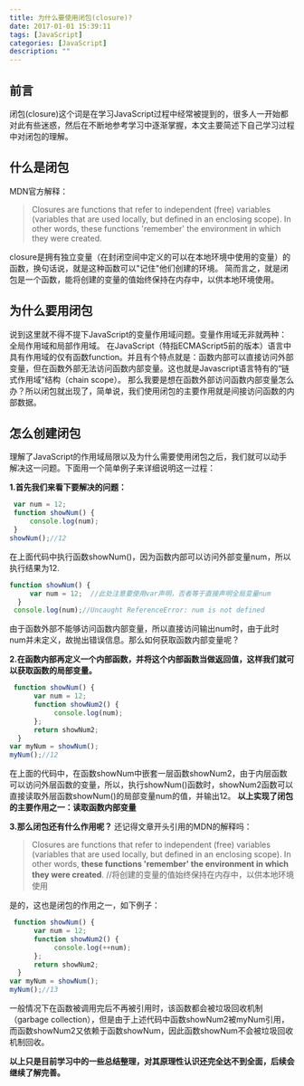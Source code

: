 ```yaml
---
title: 为什么要使用闭包(closure)?
date: 2017-01-01 15:39:11
tags: [JavaScript]
categories: [JavaScript]
description: ""
---
```


## 前言

闭包(closure)这个词是在学习JavaScript过程中经常被提到的，很多人一开始都对此有些迷惑，然后在不断地参考学习中逐渐掌握，本文主要简述下自己学习过程中对闭包的理解。

## 什么是闭包

MDN官方解释：
> Closures are functions that refer to independent (free) variables (variables that are used locally, but defined in an enclosing scope). In other words, these functions 'remember' the environment in which they were created.

closure是拥有独立变量（在封闭空间中定义的可以在本地环境中使用的变量）的函数，换句话说，就是这种函数可以"记住"他们创建的环境。
简而言之，就是闭包是一个函数，能将创建的变量的值始终保持在内存中，以供本地环境使用。<!-- more -->

## 为什么要用闭包

说到这里就不得不提下JavaScript的变量作用域问题。变量作用域无非就两种：全局作用域和局部作用域。
在JavaScript（特指ECMAScript5前的版本）语言中具有作用域的仅有函数function。并且有个特点就是：函数内部可以直接访问外部变量，但在函数外部无法访问函数内部变量。这也就是Javascript语言特有的“链式作用域”结构（chain scope）。
那么我要是想在函数外部访问函数内部变量怎么办？所以闭包就出现了，简单说，我们使用闭包的主要作用就是间接访问函数的内部数据。

## 怎么创建闭包

理解了JavaScript的作用域局限以及为什么需要使用闭包之后，我们就可以动手解决这一问题。下面用一个简单例子来详细说明这一过程：

**1.首先我们来看下要解决的问题：**

 ```javascript
  var num = 12;
  function showNum() {
      console.log(num);
  }
showNum();//12
```

在上面代码中执行函数showNum()，因为函数内部可以访问外部变量num，所以执行结果为12.

```javascript
function showNum() {
     var num = 12;  //此处注意要使用var声明，否者等于直接声明全局变量num
  }
 console.log(num);//Uncaught ReferenceError: num is not defined
```

由于函数外部不能够访问函数内部变量，所以直接访问输出num时，由于此时num并未定义，故抛出错误信息。那么如何获取函数内部变量呢？

**2.在函数内部再定义一个内部函数，并将这个内部函数当做返回值，这样我们就可以获取函数的局部变量。**

```javascript
 function showNum() {
      var num = 12;
      function showNum2() {
           console.log(num);
      };
      return showNum2;
  }
var myNum = showNum();
myNum();//12
```

在上面的代码中，在函数showNum中嵌套一层函数showNum2，由于内层函数可以访问外层函数的变量，所以，执行showNum()函数时，showNum2函数可以直接读取外层函数showNum()的局部变量num的值，并输出12。
**以上实现了闭包的主要作用之一：读取函数内部变量**

**3.那么闭包还有什么作用呢？**
还记得文章开头引用的MDN的解释吗：
>Closures are functions that refer to independent (free) variables (variables that are used locally, but defined in an enclosing scope). In other words, **these functions 'remember' the environment in which they were created**.
//将创建的变量的值始终保持在内存中，以供本地环境使用

是的，这也是闭包的作用之一，如下例子：

```javascript
 function showNum() {
      var num = 12;
      function showNum2() {
           console.log(++num);
      };
      return showNum2;
  }
var myNum = showNum();
myNum();//13
```

一般情况下在函数被调用完后不再被引用时，该函数都会被垃圾回收机制（garbage collection），但是由于上述代码中函数showNum2被myNum引用，而函数showNum2又依赖于函数showNum，因此函数showNum不会被垃圾回收机制回收。

**以上只是目前学习中的一些总结整理，对其原理性认识还完全达不到全面，后续会继续了解完善。**
